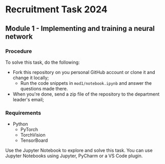 # Recruitment Task 2024

## Module 1 - Implementing and training a neural network

### Procedure

To solve this task, do the following:
- Fork this repository on you personal GitHub account or clone it and change it locally;
  - Run the code snippets in `mod1/notebook.ipynb` and answer the questions made there.
- When you're done, send a zip file of the repository to the department leader's email;

### Requirements

- Python
    - PyTorch
    - TorchVision
    - TensorBoard

Use the Jupyter Notebook to explore and solve this task. You can use Jupyter Notebooks using Jupyter, PyCharm or a VS Code plugin.
